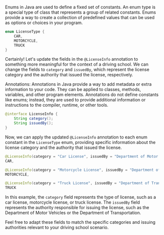 
 Enums in Java are used to define a fixed set of constants. An enum type is a special type of class that represents a group of related constants. Enums provide a way to create a collection of predefined values that can be used as options or choices in your program.


```java
enum LicenseType {
    CAR,
    MOTORCYCLE,
    TRUCK
}
```



Certainly! Let's update the fields in the `@LicenseInfo` annotation to something more meaningful for the context of a driving school. We can change the fields to `category` and `issuedBy`, which represent the license category and the authority that issued the license, respectively.

Annotations: Annotations in Java provide a way to add metadata or extra information to your code. They can be applied to classes, methods, variables, and other program elements. Annotations do not define constants like enums; instead, they are used to provide additional information or instructions to the compiler, runtime, or other tools.

```java
@interface LicenseInfo {
    String category();
    String issuedBy();
}
```

Now, we can apply the updated `@LicenseInfo` annotation to each enum constant in the `LicenseType` enum, providing specific information about the license category and the authority that issued the license.

```java
@LicenseInfo(category = "Car License", issuedBy = "Department of Motor Vehicles")
CAR,

@LicenseInfo(category = "Motorcycle License", issuedBy = "Department of Motor Vehicles")
MOTORCYCLE,

@LicenseInfo(category = "Truck License", issuedBy = "Department of Transportation")
TRUCK
```

In this example, the `category` field represents the type of license, such as a car license, motorcycle license, or truck license. The `issuedBy` field represents the authority responsible for issuing the license, such as the Department of Motor Vehicles or the Department of Transportation.

Feel free to adapt these fields to match the specific categories and issuing authorities relevant to your driving school scenario.





